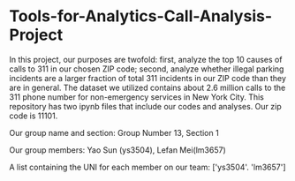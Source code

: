 # Tools-for-Analytics-Call-Analysis-Project

In this project, our purposes are twofold: first, analyze the top 10 causes of calls to 311 in our chosen ZIP code; second, analyze whether illegal parking incidents are a larger fraction of total 311 incidents in our ZIP code than they are in general. The dataset we utilized contains about 2.6 million calls to the 311 phone number for non-emergency services in New York City. This repository has two ipynb files that include our codes and analyses. Our zip code is 11101.

Our group name and section: Group Number 13, Section 1

Our group members: Yao Sun (ys3504), Lefan Mei(lm3657)

A list containing the UNI for each member on our team: ['ys3504'. 'lm3657']